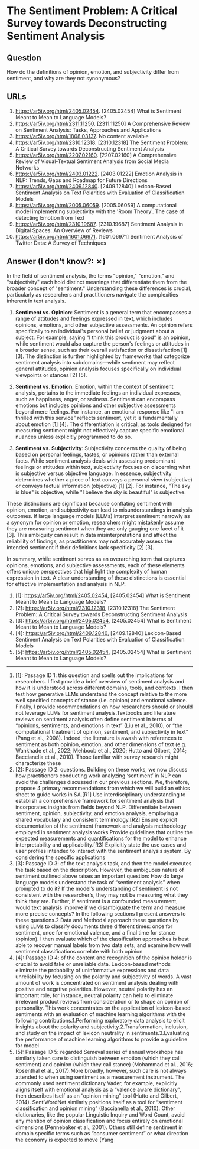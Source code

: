 # The Sentiment Problem: A Critical Survey towards Deconstructing Sentiment Analysis

## Question

How do the definitions of opinion, emotion, and subjectivity differ from sentiment, and why are they not synonymous?

## URLs

1. https://ar5iv.org/html/2405.02454. [2405.02454] What is Sentiment Meant to Mean to Language Models?
2. https://ar5iv.org/html/2311.11250. [2311.11250] A Comprehensive Review on Sentiment Analysis: Tasks, Approaches and Applications
3. https://ar5iv.org/html/1808.03137. No content available
4. https://ar5iv.org/html/2310.12318. [2310.12318] The Sentiment Problem: A Critical Survey towards Deconstructing Sentiment Analysis
5. https://ar5iv.org/html/2207.02160. [2207.02160] A Comprehensive Review of Visual-Textual Sentiment Analysis from Social Media Networks
6. https://ar5iv.org/html/2403.01222. [2403.01222] Emotion Analysis in NLP: Trends, Gaps and Roadmap for Future Directions
7. https://ar5iv.org/html/2409.12840. [2409.12840] Lexicon-Based Sentiment Analysis on Text Polarities with Evaluation of Classification Models
8. https://ar5iv.org/html/2005.06059. [2005.06059] A computational model implementing subjectivity with the 'Room Theory'. The case of detecting Emotion from Text
9. https://ar5iv.org/html/2310.19687. [2310.19687] Sentiment Analysis in Digital Spaces: An Overview of Reviews
10. https://ar5iv.org/html/1601.06971. [1601.06971] Sentiment Analysis of Twitter Data: A Survey of Techniques

## Answer (I don't know?: ✗)

In the field of sentiment analysis, the terms "opinion," "emotion," and "subjectivity" each hold distinct meanings that differentiate them from the broader concept of "sentiment." Understanding these differences is crucial, particularly as researchers and practitioners navigate the complexities inherent in text analysis.

1. **Sentiment vs. Opinion**: Sentiment is a general term that encompasses a range of attitudes and feelings expressed in text, which includes opinions, emotions, and other subjective assessments. An opinion refers specifically to an individual's personal belief or judgment about a subject. For example, saying "I think this product is good" is an opinion, while sentiment would also capture the person's feelings or attitudes in a broader sense, such as their overall satisfaction or dissatisfaction [1] [3]. The distinction is further highlighted by frameworks that categorize sentiment analysis into subdomains—while sentiment may reflect general attitudes, opinion analysis focuses specifically on individual viewpoints or stances [2] [5].

2. **Sentiment vs. Emotion**: Emotion, within the context of sentiment analysis, pertains to the immediate feelings an individual expresses, such as happiness, anger, or sadness. Sentiment can encompass emotions but includes opinions and other subjective assessments beyond mere feelings. For instance, an emotional response like "I am thrilled with this service" reflects sentiment, yet it is fundamentally about emotion [1] [4]. The differentiation is critical, as tools designed for measuring sentiment might not effectively capture specific emotional nuances unless explicitly programmed to do so.

3. **Sentiment vs. Subjectivity**: Subjectivity concerns the quality of being based on personal feelings, tastes, or opinions rather than external facts. While sentiment analysis deals with assessing predominant feelings or attitudes within text, subjectivity focuses on discerning what is subjective versus objective language. In essence, subjectivity determines whether a piece of text conveys a personal view (subjective) or conveys factual information (objective) [1] [2]. For instance, "The sky is blue" is objective, while "I believe the sky is beautiful" is subjective.

These distinctions are significant because conflating sentiment with opinion, emotion, and subjectivity can lead to misunderstandings in analysis outcomes. If large language models (LLMs) interpret sentiment narrowly as a synonym for opinion or emotion, researchers might mistakenly assume they are measuring sentiment when they are only gauging one facet of it [3]. This ambiguity can result in data misinterpretations and affect the reliability of findings, as practitioners may not accurately assess the intended sentiment if their definitions lack specificity [2] [3].

In summary, while sentiment serves as an overarching term that captures opinions, emotions, and subjective assessments, each of these elements offers unique perspectives that highlight the complexity of human expression in text. A clear understanding of these distinctions is essential for effective implementation and analysis in NLP.

1. [1]:  https://ar5iv.org/html/2405.02454, [2405.02454] What is Sentiment Meant to Mean to Language Models?
2. [2]:  https://ar5iv.org/html/2310.12318, [2310.12318] The Sentiment Problem: A Critical Survey towards Deconstructing Sentiment Analysis
3. [3]:  https://ar5iv.org/html/2405.02454, [2405.02454] What is Sentiment Meant to Mean to Language Models?
4. [4]:  https://ar5iv.org/html/2409.12840, [2409.12840] Lexicon-Based Sentiment Analysis on Text Polarities with Evaluation of Classification Models
5. [5]:  https://ar5iv.org/html/2405.02454, [2405.02454] What is Sentiment Meant to Mean to Language Models?
---
1. [1]:  Passage ID 1: this question and spells out the implications for researchers. I first provide a brief overview of sentiment analysis and how it is understood across different domains, tools, and contexts. I then test how generative LLMs understand the concept relative to the more well specified concepts of stance (i.e. opinion) and emotional valence. Finally, I provide recommendations on how researchers should or should not leverage LLMs for sentiment analysis.Textbooks and literature reviews on sentiment analysis often define sentiment in terms of “opinions, sentiments, and emotions in text” (Liu et al., 2010), or “the computational treatment of opinion, sentiment, and subjectivity in text” (Pang et al., 2008). Indeed, the literature is awash with references to sentiment as both opinion, emotion, and other dimensions of text (e.g. Wankhade et al., 2022; Mehboob et al., 2020; Hutto and Gilbert, 2014; Baccianella et al., 2010). Those familiar with survey research might characterize these
2. [2]:  Passage ID 2: questions. Building on these works, we now discuss how practitioners conducting work analyzing ‘sentiment’ in NLP can avoid the challenges discussed in our previous sections. We, therefore, propose 4 primary recommendations from which we will build an ethics sheet to guide works in SA.[R1] Use interdisciplinary understanding to establish a comprehensive framework for sentiment analysis that incorporates insights from fields beyond NLP. Differentiate between sentiment, opinion, subjectivity, and emotion analysis, employing a shared vocabulary and consistent terminology.[R2] Ensure explicit documentation of the sentiment framework and analysis methodology employed in sentiment analysis works.Provide guidelines that outline the expected measurements and quantifications for the model to enhance interpretability and applicability.[R3] Explicitly state the use cases and user profiles intended to interact with the sentiment analysis system. By considering the specific applications
3. [3]:  Passage ID 3: of the text analysis task, and then the model executes the task based on the description. However, the ambiguous nature of sentiment outlined above raises an important question: How do large language models understand the task of “sentiment analysis” when prompted to do it? If the model’s understanding of sentiment is not consistent with the researcher’s, they may not be measuring what they think they are. Further, if sentiment is a confounded measurement, would text analysis improve if we disambiguate the term and measure more precise concepts? In the following sections I present answers to these questions.2 Data and MethodsI approach these questions by using LLMs to classify documents three different times: once for sentiment, once for emotional valence, and a final time for stance (opinion). I then evaluate which of the classification approaches is best able to recover manual labels from two data sets, and examine how well sentiment classifications correlate with both opinion
4. [4]:  Passage ID 4: of the content and recognition of the opinion holder is crucial to avoid fake or unreliable data. Lexicon-based methods eliminate the probability of uninformative expressions and data unreliability by focusing on the polarity and subjectivity of words. A vast amount of work is concentrated on sentiment analysis dealing with positive and negative polarities. However, neutral polarity has an important role, for instance, neutral polarity can help to eliminate irrelevant product reviews from consideration or to shape an opinion of personality. This work concentrates on the application of lexicon-based sentiments with an evaluation of machine learning algorithms with the following contributions.1.Performing exploratory data analysis to elicit insights about the polarity and subjectivity.2.Transformation, inclusion, and study on the impact of lexicon neutrality in sentiments.3.Evaluating the performance of machine learning algorithms to provide a guideline for model
5. [5]:  Passage ID 5: regarded Semeval series of annual workshops has similarly taken care to distinguish between emotion (which they call sentiment) and opinion (which they call stance) (Mohammad et al., 2016; Rosenthal et al., 2017).More broadly, however, such care is not always attended to when using sentiment as a measurement instrument. The commonly used sentiment dictionary Vader, for example, explicitly aligns itself with emotional analysis as a “valence aware dictionary”, then describes itself as an “opinion mining” tool (Hutto and Gilbert, 2014). SentiWordNet similarly positions itself as a tool for “sentiment classification and opinion mining” (Baccianella et al., 2010). Other dictionaries, like the popular Linguistic Inquiry and Word Count, avoid any mention of opinion classification and focus entirely on emotional dimensions (Pennebaker et al., 2001). Others still define sentiment in domain specific terms such as “consumer sentiment” or what direction the economy is expected to move (Yang